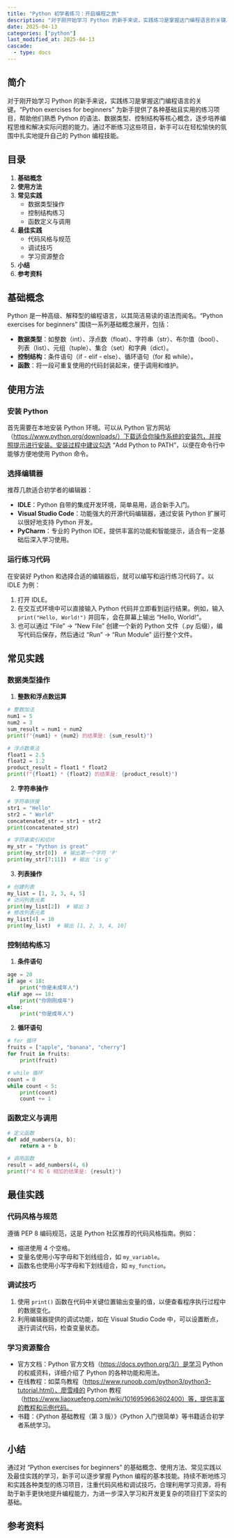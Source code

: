 ```yaml
---
title: "Python 初学者练习：开启编程之旅"
description: "对于刚开始学习 Python 的新手来说，实践练习是掌握这门编程语言的关键。“Python exercises for beginners” 为新手提供了各种基础且实用的练习项目，帮助他们熟悉 Python 的语法、数据类型、控制结构等核心概念，逐步培养编程思维和解决实际问题的能力。通过不断练习这些项目，新手可以在轻松愉快的氛围中扎实地提升自己的 Python 编程技能。"
date: 2025-04-13
categories: ["python"]
last_modified_at: 2025-04-13
cascade:
  - type: docs
---
```



## 简介
对于刚开始学习 Python 的新手来说，实践练习是掌握这门编程语言的关键。“Python exercises for beginners” 为新手提供了各种基础且实用的练习项目，帮助他们熟悉 Python 的语法、数据类型、控制结构等核心概念，逐步培养编程思维和解决实际问题的能力。通过不断练习这些项目，新手可以在轻松愉快的氛围中扎实地提升自己的 Python 编程技能。

<!-- more -->
## 目录
1. **基础概念**
2. **使用方法**
3. **常见实践**
    - 数据类型操作
    - 控制结构练习
    - 函数定义与调用
4. **最佳实践**
    - 代码风格与规范
    - 调试技巧
    - 学习资源整合
5. **小结**
6. **参考资料**

## 基础概念
Python 是一种高级、解释型的编程语言，以其简洁易读的语法而闻名。“Python exercises for beginners” 围绕一系列基础概念展开，包括：
- **数据类型**：如整数（int）、浮点数（float）、字符串（str）、布尔值（bool）、列表（list）、元组（tuple）、集合（set）和字典（dict）。
- **控制结构**：条件语句（if - elif - else）、循环语句（for 和 while）。
- **函数**：将一段可重复使用的代码封装起来，便于调用和维护。

## 使用方法
### 安装 Python
首先需要在本地安装 Python 环境。可以从 Python 官方网站（https://www.python.org/downloads/）下载适合你操作系统的安装包，并按照提示进行安装。安装过程中建议勾选 “Add Python to PATH”，以便在命令行中能够方便地使用 Python 命令。

### 选择编辑器
推荐几款适合初学者的编辑器：
- **IDLE**：Python 自带的集成开发环境，简单易用，适合新手入门。
- **Visual Studio Code**：功能强大的开源代码编辑器，通过安装 Python 扩展可以很好地支持 Python 开发。
- **PyCharm**：专业的 Python IDE，提供丰富的功能和智能提示，适合有一定基础后深入学习使用。

### 运行练习代码
在安装好 Python 和选择合适的编辑器后，就可以编写和运行练习代码了。以 IDLE 为例：
1. 打开 IDLE。
2. 在交互式环境中可以直接输入 Python 代码并立即看到运行结果。例如，输入 `print("Hello, World!")` 并回车，会在屏幕上输出 “Hello, World!”。
3. 也可以通过 “File” -> “New File” 创建一个新的 Python 文件（.py 后缀），编写代码后保存，然后通过 “Run” -> “Run Module” 运行整个文件。

## 常见实践
### 数据类型操作
1. **整数和浮点数运算**
```python
# 整数加法
num1 = 5
num2 = 3
sum_result = num1 + num2
print(f"{num1} + {num2} 的结果是: {sum_result}")

# 浮点数乘法
float1 = 2.5
float2 = 1.2
product_result = float1 * float2
print(f"{float1} * {float2} 的结果是: {product_result}")
```
2. **字符串操作**
```python
# 字符串拼接
str1 = "Hello"
str2 = " World"
concatenated_str = str1 + str2
print(concatenated_str)

# 字符串索引和切片
my_str = "Python is great"
print(my_str[0])  # 输出第一个字符 'P'
print(my_str[7:11])  # 输出 'is g'
```
3. **列表操作**
```python
# 创建列表
my_list = [1, 2, 3, 4, 5]
# 访问列表元素
print(my_list[2])  # 输出 3
# 修改列表元素
my_list[4] = 10
print(my_list)  # 输出 [1, 2, 3, 4, 10]
```

### 控制结构练习
1. **条件语句**
```python
age = 20
if age < 18:
    print("你是未成年人")
elif age == 18:
    print("你刚刚成年")
else:
    print("你是成年人")
```
2. **循环语句**
```python
# for 循环
fruits = ["apple", "banana", "cherry"]
for fruit in fruits:
    print(fruit)

# while 循环
count = 0
while count < 5:
    print(count)
    count += 1
```

### 函数定义与调用
```python
# 定义函数
def add_numbers(a, b):
    return a + b

# 调用函数
result = add_numbers(4, 6)
print(f"4 和 6 相加的结果是: {result}")
```

## 最佳实践
### 代码风格与规范
遵循 PEP 8 编码规范，这是 Python 社区推荐的代码风格指南。例如：
- 缩进使用 4 个空格。
- 变量名使用小写字母和下划线组合，如 `my_variable`。
- 函数名也使用小写字母和下划线组合，如 `my_function`。

### 调试技巧
1. 使用 `print()` 函数在代码中关键位置输出变量的值，以便查看程序执行过程中的数据变化。
2. 利用编辑器提供的调试功能，如在 Visual Studio Code 中，可以设置断点，逐行调试代码，检查变量状态。

### 学习资源整合
- 官方文档：Python 官方文档（https://docs.python.org/3/）是学习 Python 的权威资料，详细介绍了 Python 的各种功能和用法。
- 在线教程：如菜鸟教程（https://www.runoob.com/python3/python3-tutorial.html）、廖雪峰的 Python 教程（https://www.liaoxuefeng.com/wiki/1016959663602400）等，提供丰富的教程和示例代码。
- 书籍：《Python 基础教程（第 3 版）》《Python 入门很简单》等书籍适合初学者系统学习。

## 小结
通过对 “Python exercises for beginners” 的基础概念、使用方法、常见实践以及最佳实践的学习，新手可以逐步掌握 Python 编程的基本技能。持续不断地练习和实践各种类型的练习项目，注重代码风格和调试技巧，合理利用学习资源，将有助于新手更快地提升编程能力，为进一步深入学习和开发更复杂的项目打下坚实的基础。

## 参考资料